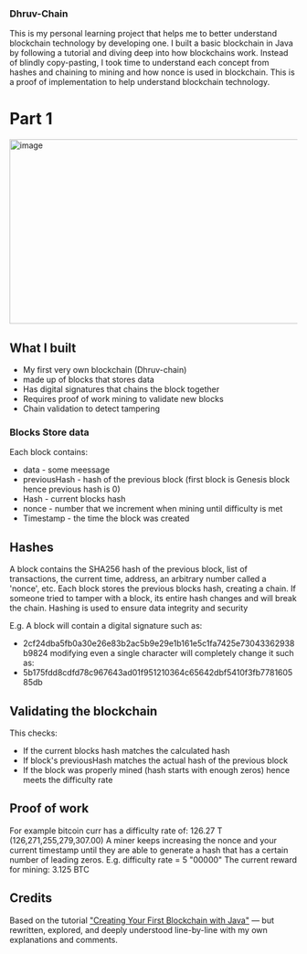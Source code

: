 ### Dhruv-Chain
This is my personal learning project that helps me to better understand blockchain technology by developing one. I built a basic blockchain in Java by following a tutorial and diving deep into how blockchains work. Instead of blindly copy-pasting, I took
time to understand each concept from hashes and chaining to mining and how nonce is used in blockchain. This is a proof of implementation to help understand blockchain technology.

# Part 1 
<img width="828" height="323" alt="image" src="https://github.com/user-attachments/assets/e65ad4ca-0109-4006-b52f-b242b3a59880" />



## What I built
- My first very own blockchain (Dhruv-chain)
- made up of blocks that stores data
- Has digital signatures that chains the block together
- Requires proof of work mining to validate new blocks
- Chain validation to detect tampering

### Blocks Store data
Each block contains:
- data - some meessage
- previousHash - hash of the previous block (first block is Genesis block hence previous hash is 0)
- Hash - current blocks hash
- nonce - number that we increment when mining until difficulty is met
- Timestamp - the time the block was created

## Hashes
A block contains the SHA256 hash of the previous block, list of transactions, the current time, address, an arbitrary number called a 'nonce', etc.
Each block stores the previous blocks hash, creating a chain. If someone tried to tamper with a block, its entire hash changes and will break the chain.
Hashing is used to ensure data integrity and security

E.g.
A block will contain a digital signature such as:
- 2cf24dba5fb0a30e26e83b2ac5b9e29e1b161e5c1fa7425e73043362938b9824
modifying even a single character will completely change it such as:
- 5b175fdd8cdfd78c967643ad01f951210364c65642dbf5410f3fb778160585db

## Validating the blockchain
This checks:
- If the current blocks hash matches the calculated hash
- If block's previousHash matches the actual hash of the previous block
- If the block was properly mined (hash starts with enough zeros) hence meets the difficulty rate

## Proof of work
For example bitcoin curr has a difficulty rate of:
126.27 T
(126,271,255,279,307.00)
A miner keeps increasing the nonce and your current timestamp until they are able to generate a hash that has a certain number of leading zeros.
E.g. difficulty rate = 5 "00000"
The current reward for mining: 3.125 BTC

## Credits
Based on the tutorial ["Creating Your First Blockchain with Java"](https://medium.com/programmers-blockchain/create-simple-blockchain-java-tutorial-from-scratch-6eeed3cb03fa) — 
but rewritten, explored, and deeply understood line-by-line with my own explanations and comments.
